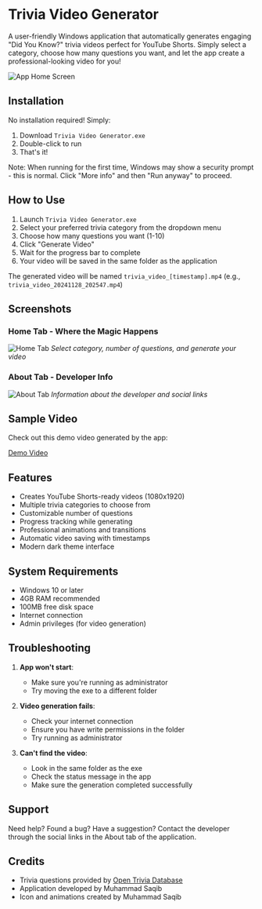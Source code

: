 # Trivia Video Generator

A user-friendly Windows application that automatically generates engaging "Did You Know?" trivia videos perfect for YouTube Shorts. Simply select a category, choose how many questions you want, and let the app create a professional-looking video for you!

![App Home Screen](gitpush/1.PNG)

## Installation

No installation required! Simply:
1. Download `Trivia Video Generator.exe`
2. Double-click to run
3. That's it!

Note: When running for the first time, Windows may show a security prompt - this is normal. Click "More info" and then "Run anyway" to proceed.

## How to Use

1. Launch `Trivia Video Generator.exe`
2. Select your preferred trivia category from the dropdown menu
3. Choose how many questions you want (1-10)
4. Click "Generate Video"
5. Wait for the progress bar to complete
6. Your video will be saved in the same folder as the application

The generated video will be named `trivia_video_[timestamp].mp4` (e.g., `trivia_video_20241128_202547.mp4`)

## Screenshots

### Home Tab - Where the Magic Happens
![Home Tab](gitpush/1.PNG)
*Select category, number of questions, and generate your video*

### About Tab - Developer Info
![About Tab](gitpush/2.PNG)
*Information about the developer and social links*

## Sample Video

Check out this demo video generated by the app:

[Demo Video](gitpush/trivia_video_20241128_202547.mp4)

## Features

- Creates YouTube Shorts-ready videos (1080x1920)
- Multiple trivia categories to choose from
- Customizable number of questions
- Progress tracking while generating
- Professional animations and transitions
- Automatic video saving with timestamps
- Modern dark theme interface

## System Requirements

- Windows 10 or later
- 4GB RAM recommended
- 100MB free disk space
- Internet connection
- Admin privileges (for video generation)

## Troubleshooting

1. **App won't start**: 
   - Make sure you're running as administrator
   - Try moving the exe to a different folder

2. **Video generation fails**:
   - Check your internet connection
   - Ensure you have write permissions in the folder
   - Try running as administrator

3. **Can't find the video**:
   - Look in the same folder as the exe
   - Check the status message in the app
   - Make sure the generation completed successfully

## Support

Need help? Found a bug? Have a suggestion? Contact the developer through the social links in the About tab of the application.

## Credits

- Trivia questions provided by [Open Trivia Database](https://opentdb.com/)
- Application developed by Muhammad Saqib
- Icon and animations created by Muhammad Saqib
